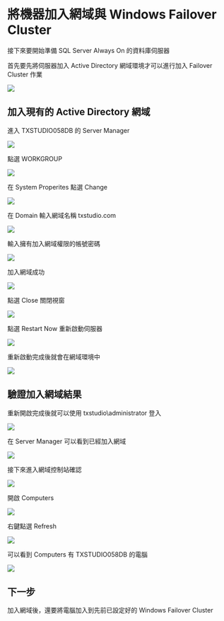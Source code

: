 
# 將機器加入網域與 Windows Failover Cluster

接下來要開始準備 SQL Server Always On 的資料庫伺服器

首先要先將伺服器加入 Active Directory 網域環境才可以進行加入 Failover Cluster 作業

![](https://raw.githubusercontent.com/txstudio/2020-12th-ironman/master/images/21/architechture-add-domain-and-failover-clustering.gif)

## 加入現有的 Active Directory 網域

進入 TXSTUDIO058DB 的 Server Manager

![](https://raw.githubusercontent.com/txstudio/2020-12th-ironman/master/images/21/screenshot-01.png)

點選 WORKGROUP

![](https://raw.githubusercontent.com/txstudio/2020-12th-ironman/master/images/21/screenshot-02.png)

在 System Properites 點選 Change

![](https://raw.githubusercontent.com/txstudio/2020-12th-ironman/master/images/21/screenshot-03.png)

在 Domain 輸入網域名稱 txstudio.com

![](https://raw.githubusercontent.com/txstudio/2020-12th-ironman/master/images/21/screenshot-04.png)

輸入擁有加入網域權限的帳號密碼

![](https://raw.githubusercontent.com/txstudio/2020-12th-ironman/master/images/21/screenshot-05.png)

加入網域成功

![](https://raw.githubusercontent.com/txstudio/2020-12th-ironman/master/images/21/screenshot-06.png)

點選 Close 關閉視窗

![](https://raw.githubusercontent.com/txstudio/2020-12th-ironman/master/images/21/screenshot-07.png)

點選 Restart Now 重新啟動伺服器

![](https://raw.githubusercontent.com/txstudio/2020-12th-ironman/master/images/21/screenshot-08.png)

重新啟動完成後就會在網域環境中

![](https://raw.githubusercontent.com/txstudio/2020-12th-ironman/master/images/21/screenshot-09.png)

## 驗證加入網域結果

重新開啟完成後就可以使用 txstudio\administrator 登入

![](https://raw.githubusercontent.com/txstudio/2020-12th-ironman/master/images/21/screenshot-10.png)

在 Server Manager 可以看到已經加入網域

![](https://raw.githubusercontent.com/txstudio/2020-12th-ironman/master/images/21/screenshot-11.png)

接下來進入網域控制站確認

![](https://raw.githubusercontent.com/txstudio/2020-12th-ironman/master/images/21/screenshot-12.png)

開啟 Computers 

![](https://raw.githubusercontent.com/txstudio/2020-12th-ironman/master/images/21/screenshot-13.png)

右鍵點選 Refresh

![](https://raw.githubusercontent.com/txstudio/2020-12th-ironman/master/images/21/screenshot-14.png)

可以看到 Computers 有 TXSTUDIO058DB 的電腦

![](https://raw.githubusercontent.com/txstudio/2020-12th-ironman/master/images/21/screenshot-15.png)

## 下一步

加入網域後，還要將電腦加入到先前已設定好的 Windows Failover Cluster